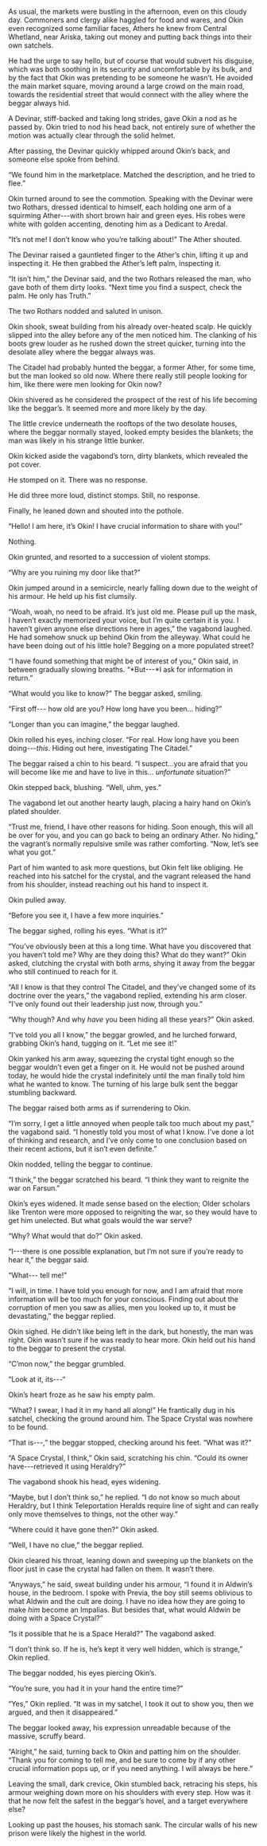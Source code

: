 As usual, the markets were bustling in the afternoon, even on this cloudy day. Commoners and clergy alike haggled for food and wares, and Okin even recognized some familiar faces, Athers he knew from Central Whetland, near Ariska, taking out money and putting back things into their own satchels.

He had the urge to say hello, but of course that would subvert his disguise, which was both soothing in its security and uncomfortable by its bulk, and by the fact that Okin was pretending to be someone he wasn’t.  He avoided the main market square, moving around a large crowd on the main road, towards the residential street that would connect with the alley where the beggar always hid. 

A Devinar, stiff-backed and taking long strides, gave Okin a nod as he passed by. Okin tried to nod his head back, not entirely sure of whether the motion was actually clear through the solid helmet.

After passing, the Devinar quickly whipped around Okin’s back, and someone else spoke from behind. 

“We found him in the marketplace. Matched the description, and he tried to flee.”

Okin turned around to see the commotion. Speaking with the Devinar were two Rothars, dressed identical to himself, each holding one arm of a squirming Ather---with short brown hair and green eyes. His robes were white with golden accenting, denoting him as a Dedicant to Aredal.

“It’s not me! I don’t know who you’re talking about!” The Ather shouted.

The Devinar raised a gauntleted finger to the Ather’s chin, lifting it up and inspecting it. He then grabbed the Ather’s left palm, inspecting it.

“It isn’t him,” the Devinar said, and the two Rothars released the man, who gave both of them dirty looks. “Next time you find a suspect, check the palm. He only has Truth.”

The two Rothars nodded and saluted in unison.

Okin shook, sweat building from his already over-heated scalp. He quickly slipped into the alley before any of the men noticed him. The clanking of his boots grew louder as he rushed down the street quicker, turning into the desolate alley where the beggar always was.

The Citadel had probably hunted the beggar, a former Ather, for some time, but the man looked so old now. Where there really still people looking for him, like there were men looking for Okin now? 

Okin shivered as he considered the prospect of the rest of his life becoming like the beggar’s. It seemed more and more likely by the day.

The little crevice underneath the rooftops of the two desolate houses, where the beggar normally stayed, looked empty besides the blankets; the man was likely in his strange little bunker. 

Okin kicked aside the vagabond’s torn, dirty blankets, which revealed the pot cover.

He stomped on it. There was no response.

He did three more loud, distinct stomps. Still, no response.

Finally, he leaned down and shouted into the pothole.

“Hello! I am here, it’s Okin! I have crucial information to share with you!”

Nothing. 

Okin grunted, and resorted to a succession of violent stomps.

“Why are you ruining my door like that?”

Okin jumped around in a semicircle, nearly falling down due to the weight of his armour. He held up his fist clumsily.

“Woah, woah, no need to be afraid. It’s just old me. Please pull up the mask, I haven’t exactly memorized your voice, but I’m quite certain it is you. I haven’t given anyone else directions here in ages,” the vagabond laughed. He had somehow snuck up behind Okin from the alleyway. What could he have been doing out of his little hole? Begging on a more populated street?

“I have found something that might be of interest of you,” Okin said, in between gradually slowing breaths. “*But---*I ask for information in return.”

“What would you like to know?” The beggar asked, smiling.

“First off--- how old are you? How long have you been... hiding?”

“Longer than you can imagine,” the beggar laughed.

Okin rolled his eyes, inching closer. “For real. How long have you been doing---*this*. Hiding out here, investigating The Citadel.”

The beggar raised a chin to his beard. “I suspect...you are afraid that you will become like me and have to live in this... *unfortunate* situation?”

Okin stepped back, blushing. “Well, uhm, yes.”

The vagabond let out another hearty laugh, placing a hairy hand on Okin’s plated shoulder. 

“Trust me, friend, I have other reasons for hiding. Soon enough, this will all be over for you, and you can go back to being an ordinary Ather. No hiding,” the vagrant’s normally repulsive smile was rather comforting. “Now, let’s see what you got.”

Part of him wanted to ask more questions, but Okin felt like obliging. He reached into his satchel for the crystal, and the vagrant released the hand from his shoulder, instead reaching out his hand to inspect it.

Okin pulled away.

“Before you see it, I have a few more inquiries.”

The beggar sighed, rolling his eyes. “What is it?”

“You’ve obviously been at this a long time. What have you discovered that you haven’t told me? Why are they doing this? What do they want?” Okin asked, clutching the crystal with both arms, shying it away from the beggar who still continued to reach for it.

“All I know is that they control The Citadel, and they’ve changed some of its doctrine over the years,” the vagabond replied, extending his arm closer. “I’ve only found out their leadership just now, through you.”

“Why though? And why *have* you been hiding all these years?” Okin asked.

“I’ve told you all I know,” the beggar growled, and he lurched forward, grabbing Okin’s hand, tugging on it. “Let me see it!”

Okin yanked his arm away, squeezing the crystal tight enough so the beggar wouldn’t even get a finger on it. He would not be pushed around today, he would hide the crystal indefinitely until the man finally told him what he wanted to know. The turning of his large bulk sent the beggar stumbling backward.

The beggar raised both arms as if surrendering to Okin.

“I’m sorry, I get a little annoyed when people talk too much about my past,” the vagabond said. “I honestly told you most of what I know. I’ve done a lot of thinking and research, and I’ve only come to one conclusion based on their recent actions, but it isn’t even definite.”

Okin nodded, telling the beggar to continue. 

“I think,” the beggar scratched his beard. “I think they want to reignite the war on Farsun.”

Okin’s eyes widened. It made sense based on the election; Older scholars like Trenton were more opposed to reigniting the war, so they would have to get him unelected. But what goals would the war serve? 

“Why? What would that do?” Okin asked.

“I---there is one possible explanation, but I’m not sure if you’re ready to hear it,” the beggar said.

“What--- tell me!”

“I will, in time. I have told you enough for now, and I am afraid that more information will be too much for your conscious. Finding out about the corruption of men you saw as allies, men you looked up to, it must be devastating,” the beggar replied.

Okin sighed. He didn’t like being left in the dark, but honestly, the man was right. Okin wasn’t sure if he was ready to hear more. Okin held out his hand to the beggar to present the crystal.

“C’mon now,” the beggar grumbled.

“Look at it, its---“

Okin’s heart froze as he saw his empty palm.

“What? I swear, I had it in my hand all along!” He frantically dug in his satchel, checking the ground around him. The Space Crystal was nowhere to be found. 

“That is---,” the beggar stopped, checking around his feet. “What was it?”

“A Space Crystal, I think,” Okin said, scratching his chin. “Could its owner have---retrieved it using Heraldry?”

The vagabond shook his head, eyes widening. 

“Maybe, but I don’t think so,” he replied. “I do not know so much about Heraldry, but I think Teleportation Heralds require line of sight and can really only move themselves to things, not the other way.”

“Where could it have gone then?” Okin asked.

“Well, I have no clue,” the beggar replied.

Okin cleared his throat, leaning down and sweeping up the blankets on the floor just in case the crystal had fallen on them. It wasn’t there. 

“Anyways,” he said, sweat building under his armour, “I found it in Aldwin’s house, in the bedroom. I spoke with Previa, the boy still seems oblivious to what Aldwin and the cult are doing. I have no idea how they are going to make *him* become an Impalias. But besides that, what would Aldwin be doing with a Space Crystal?”

“Is it possible that he is a Space Herald?” The vagabond asked.

“I don’t think so. If he is, he’s kept it very well hidden, which is strange,” Okin replied.

The beggar nodded, his eyes piercing Okin’s.

“You’re sure, you had it in your hand the entire time?” 

“Yes,” Okin replied. “It was in my satchel, I took it out to show you, then we argued, and then it disappeared.”

The beggar looked away, his expression unreadable because of the massive, scruffy beard.

“Alright,” he said, turning back to Okin and patting him on the shoulder. “Thank you for coming to tell me, and be sure to come by if any other crucial information pops up, or if you need anything. I will always be here.”

Leaving the small, dark crevice, Okin stumbled back, retracing his steps, his armour weighing down more on his shoulders with every step. How was it that he now felt the safest in the beggar’s hovel, and a target everywhere else?

Looking up past the houses, his stomach sank. The circular walls of his new prison were likely the highest in the world.



